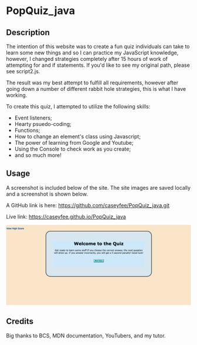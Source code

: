 # PopQuiz_java

## Description

The intention of this website was to create a fun quiz individuals can take to learn some new things and so I can practice my JavaScript knowledge, however, I changed strategies completely after 15 hours of work of attempting for and if statements. If you'd like to see my original path, please see script2.js.

The result was my best attempt to fulfill all requirements, however after going down a number of different rabbit hole strategies, this is what I have working. 

To create this quiz, I attempted to utilize the following skills:

- Event listeners;
- Hearty psuedo-coding;
- Functions;
- How to change an element's class using Javascript;
- The power of learning from Google and Youtube;
- Using the Console to check work as you create;
- and so much more!


## Usage

A screenshot is included below of the site. The site images are saved locally and a screenshot is shown below.


A GitHub link is here: https://github.com/caseyfee/PopQuiz_java.git


Live link: https://caseyfee.github.io/PopQuiz_java

![Webpage Screenshot](assets/images/quiz.png)


## Credits

Big thanks to BCS, MDN documentation, YouTubers, and my tutor.